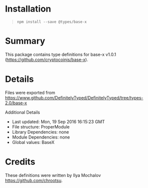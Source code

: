 # Installation
> `npm install --save @types/base-x`

# Summary
This package contains type definitions for base-x v1.0.1 (https://github.com/cryptocoinjs/base-x).

# Details
Files were exported from https://www.github.com/DefinitelyTyped/DefinitelyTyped/tree/types-2.0/base-x

Additional Details
 * Last updated: Mon, 19 Sep 2016 16:15:23 GMT
 * File structure: ProperModule
 * Library Dependencies: none
 * Module Dependencies: none
 * Global values: BaseX

# Credits
These definitions were written by Ilya Mochalov <https://github.com/chrootsu>.

